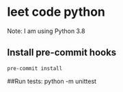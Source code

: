 # leet code python

Note: I am using Python 3.8


## Install pre-commit hooks
    pre-commit install

##Run tests:
    python -m unittest
